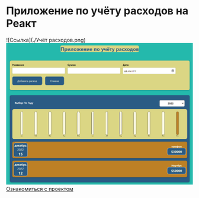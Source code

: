 # Приложение по учёту расходов на Реакт
![Ссылка](./Учёт расходов.png)
[![Ссылка](costCounter.png)](https://answer-0885.github.io/costCounter/)
[Ознакомиться с проектом](https://answer-0885.github.io/costCounter/)
